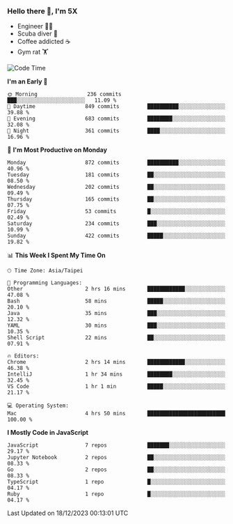 ### Hello there 👋, I'm 5X

* Engineer 👨‍💻
* Scuba diver 🤿
* Coffee addicted ☕️
* Gym rat 🏋️

<!--START_SECTION:waka-->
![Code Time](http://img.shields.io/badge/Code%20Time-681%20hrs%207%20mins-blue)

**I'm an Early 🐤** 

```text
🌞 Morning                236 commits         ███░░░░░░░░░░░░░░░░░░░░░░   11.09 % 
🌆 Daytime                849 commits         ██████████░░░░░░░░░░░░░░░   39.88 % 
🌃 Evening                683 commits         ████████░░░░░░░░░░░░░░░░░   32.08 % 
🌙 Night                  361 commits         ████░░░░░░░░░░░░░░░░░░░░░   16.96 % 
```
📅 **I'm Most Productive on Monday** 

```text
Monday                   872 commits         ██████████░░░░░░░░░░░░░░░   40.96 % 
Tuesday                  181 commits         ██░░░░░░░░░░░░░░░░░░░░░░░   08.50 % 
Wednesday                202 commits         ██░░░░░░░░░░░░░░░░░░░░░░░   09.49 % 
Thursday                 165 commits         ██░░░░░░░░░░░░░░░░░░░░░░░   07.75 % 
Friday                   53 commits          █░░░░░░░░░░░░░░░░░░░░░░░░   02.49 % 
Saturday                 234 commits         ███░░░░░░░░░░░░░░░░░░░░░░   10.99 % 
Sunday                   422 commits         █████░░░░░░░░░░░░░░░░░░░░   19.82 % 
```


📊 **This Week I Spent My Time On** 

```text
🕑︎ Time Zone: Asia/Taipei

💬 Programming Languages: 
Other                    2 hrs 16 mins       ████████████░░░░░░░░░░░░░   47.08 % 
Bash                     58 mins             █████░░░░░░░░░░░░░░░░░░░░   20.10 % 
Java                     35 mins             ███░░░░░░░░░░░░░░░░░░░░░░   12.32 % 
YAML                     30 mins             ███░░░░░░░░░░░░░░░░░░░░░░   10.35 % 
Shell Script             22 mins             ██░░░░░░░░░░░░░░░░░░░░░░░   07.91 % 

🔥 Editors: 
Chrome                   2 hrs 14 mins       ████████████░░░░░░░░░░░░░   46.38 % 
IntelliJ                 1 hr 34 mins        ████████░░░░░░░░░░░░░░░░░   32.45 % 
VS Code                  1 hr 1 min          █████░░░░░░░░░░░░░░░░░░░░   21.17 % 

💻 Operating System: 
Mac                      4 hrs 50 mins       █████████████████████████   100.00 % 
```

**I Mostly Code in JavaScript** 

```text
JavaScript               7 repos             ███████░░░░░░░░░░░░░░░░░░   29.17 % 
Jupyter Notebook         2 repos             ██░░░░░░░░░░░░░░░░░░░░░░░   08.33 % 
Go                       2 repos             ██░░░░░░░░░░░░░░░░░░░░░░░   08.33 % 
TypeScript               1 repo              █░░░░░░░░░░░░░░░░░░░░░░░░   04.17 % 
Ruby                     1 repo              █░░░░░░░░░░░░░░░░░░░░░░░░   04.17 % 
```




 Last Updated on 18/12/2023 00:13:01 UTC
<!--END_SECTION:waka-->
